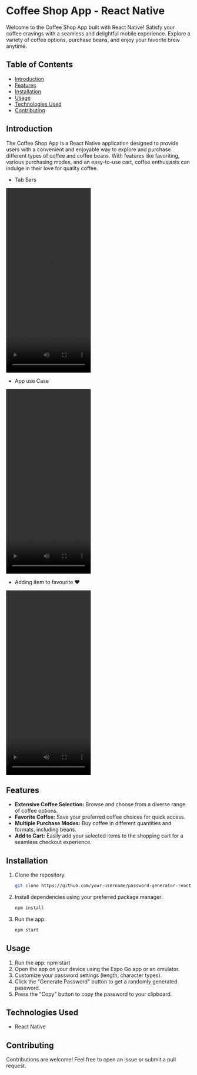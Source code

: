 # Coffee Shop App - React Native

Welcome to the Coffee Shop App built with React Native! Satisfy your coffee cravings with a seamless and delightful mobile experience. Explore a variety of coffee options, purchase beans, and enjoy your favorite brew anytime.

## Table of Contents

- [Introduction](#introduction)
- [Features](#features)
- [Installation](#installation)
- [Usage](#usage)
- [Technologies Used](#technologies-used)
- [Contributing](#contributing)

## Introduction

The Coffee Shop App is a React Native application designed to provide users with a convenient and enjoyable way to explore and purchase different types of coffee and coffee beans. With features like favoriting, various purchasing modes, and an easy-to-use cart, coffee enthusiasts can indulge in their love for quality coffee.

- Tab Bars

<video width ="230" height ="500" controls autoplay loop>
<source src="src/video/v1.mp4" type="video/mp4">
</video>

- App use Case

<video width ="230" height ="500" controls autoplay loop>
<source src="src/video/v2.mp4" type="video/mp4">
</video>

- Adding item to favourite ❤️

<video width ="230" height ="500" controls autoplay loop>
<source src="src/video/v3.mp4" type="video/mp4">
</video>

## Features

- **Extensive Coffee Selection:** Browse and choose from a diverse range of coffee options.
- **Favorite Coffee:** Save your preferred coffee choices for quick access.
- **Multiple Purchase Modes:** Buy coffee in different quantities and formats, including beans.
- **Add to Cart:** Easily add your selected items to the shopping cart for a seamless checkout experience.

## Installation

1. Clone the repository.
   ```bash
   git clone https://github.com/your-username/password-generator-react-native.git
   ```
2. Install dependencies using your preferred package manager.
   ```bash
   npm install
   ```
3. Run the app:

   ```bash
   npm start

   ```

## Usage

1. Run the app: npm start
2. Open the app on your device using the Expo Go app or an emulator.
3. Customize your password settings (length, character types).
4. Click the "Generate Password" button to get a randomly generated password.
5. Press the "Copy" button to copy the password to your clipboard.

## Technologies Used

- React Native

## Contributing

Contributions are welcome! Feel free to open an issue or submit a pull request.
